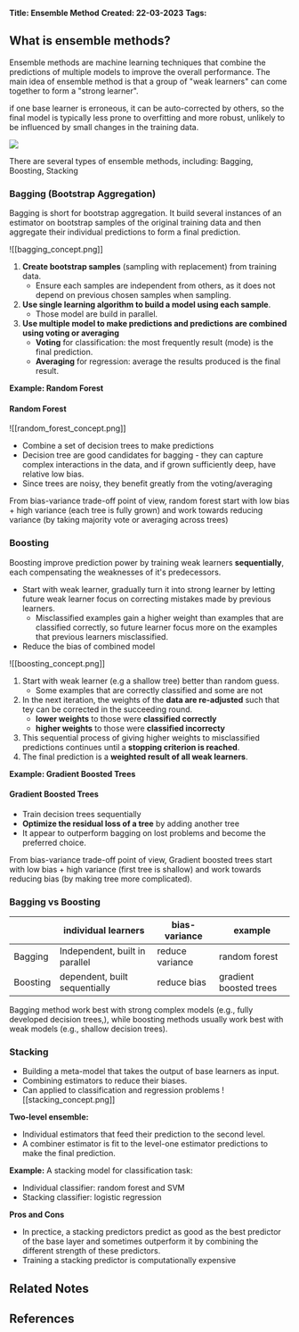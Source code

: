 **Title: Ensemble Method**
**Created: 22-03-2023**
**Tags:**

## What is ensemble methods?

Ensemble methods are machine learning techniques that combine the predictions of multiple models to improve the overall performance. The main idea of ensemble method is that a group of "weak learners" can come together to form a "strong learner".

if one base learner is erroneous, it can be auto-corrected by others, so the final model is typically less prone to overfitting and more robust, unlikely to be influenced by small changes in the training data.

![](ensemble_concept.png)

There are several types of ensemble methods, including: Bagging, Boosting, Stacking

### Bagging (Bootstrap Aggregation)

Bagging is short for bootstrap aggregation. It build several instances of an estimator on bootstrap samples of the original training data and then aggregate their individual predictions to form a final prediction.

![[bagging_concept.png]]

1. **Create bootstrap samples** (sampling with replacement) from training data.
	- Ensure each samples are independent from others, as it does not depend on previous chosen samples when sampling.
2. **Use single learning algorithm to build a model using each sample**.
	- Those model are build in parallel.
3. **Use multiple model to make predictions and predictions are combined using voting or averaging**
	- **Voting** for classification: the most frequently result (mode) is the final prediction.
	- **Averaging** for regression: average the results produced is the final result.

**Example: Random Forest**

#### Random Forest

![[random_forest_concept.png]]

- Combine a set of decision trees to make predictions
- Decision tree are good candidates for bagging - they can capture complex interactions in the data, and if grown sufficiently deep, have relative low bias.
- Since trees are noisy, they benefit greatly from the voting/averaging

From bias-variance trade-off point of view, random forest start with low bias + high variance (each tree is fully grown) and work towards reducing variance (by taking majority vote or averaging across trees)

### Boosting

Boosting improve prediction power by training weak learners **sequentially**, each compensating the weaknesses of it's predecessors.

- Start with weak learner, gradually turn it into strong learner by letting future weak learner focus on correcting mistakes made by previous learners.
	- Misclassified examples gain a higher weight than examples that are classified correctly, so future learner focus more on the examples that previous learners misclassified.
- Reduce the bias of combined model

![[boosting_concept.png]]

1. Start with weak learner (e.g a shallow tree) better than random guess.
	- Some examples that are correctly classified and some are not
2. In the next iteration, the weights of the **data are re-adjusted** such that tey can be corrected in the succeeding round.
	- **lower weights** to those were **classified correctly**
	- **higher weights** to those were **classified incorrecty**
3. This sequential process of giving higher weights to misclassified predictions continues until a **stopping criterion is reached**.
4. The final prediction is a **weighted result of all weak learners**.

**Example: Gradient Boosted Trees**

#### Gradient Boosted Trees

- Train decision trees sequentially
- **Optimize the residual loss of a tree** by adding another tree
- It appear to outperform bagging on lost problems and become the preferred choice.

From bias-variance trade-off point of view, Gradient boosted trees start with low bias + high variance (first tree is shallow) and work towards reducing bias (by making tree more complicated).


### Bagging vs Boosting

|          | individual learners            | bias-variance   | example                |
| -------- | ------------------------------ | --------------- | ---------------------- |
| Bagging  | Independent, built in parallel | reduce variance | random forest          |
| Boosting | dependent, built sequentially  | reduce bias     | gradient boosted trees | 

Bagging method work best with strong complex models (e.g., fully developed decision trees,), while boosting methods usually work best with weak models (e.g., shallow decision trees).


### Stacking

- Building a meta-model that takes the output of base learners as input.
- Combining estimators to reduce their biases.
- Can applied to classification and regression problems
![[stacking_concept.png]]

**Two-level ensemble:**
- Individual estimators that feed their prediction to the second level.
- A combiner estimator is fit to the level-one estimator predictions to make the final prediction.

**Example:** 
A stacking model for classification task:
- Individual classifier: random forest and SVM
- Stacking classifier: logistic regression

**Pros and Cons**
- In prectice, a stacking predictors predict as good as the best predictor of the base layer and sometimes outperform it by combining the different strength of these predictors.
- Training a stacking predictor is computationally expensive



## Related Notes

## References
